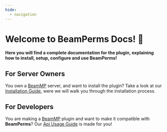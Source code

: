```yaml
---
hide:
  - navigation
---
```


# Welcome to **BeamPerms** Docs! :tada:

**Here you will find a complete documentation for the plugin, explaining how to install, setup, configure and use BeamPerms!**

## For **Server Owners**

You own a [BeamMP](https://beammp.com) server, and want to install the plugin? Take a look at our [Installation Guide](getting-started/install.md), were we will walk you through the installation process.

## For **Developers**

You are making a [BeamMP](https://beammp.com) plugin and want to make it compatible with **BeamPerms**? Our [Api Usage Guide](api/usage/index.md) is made for you!